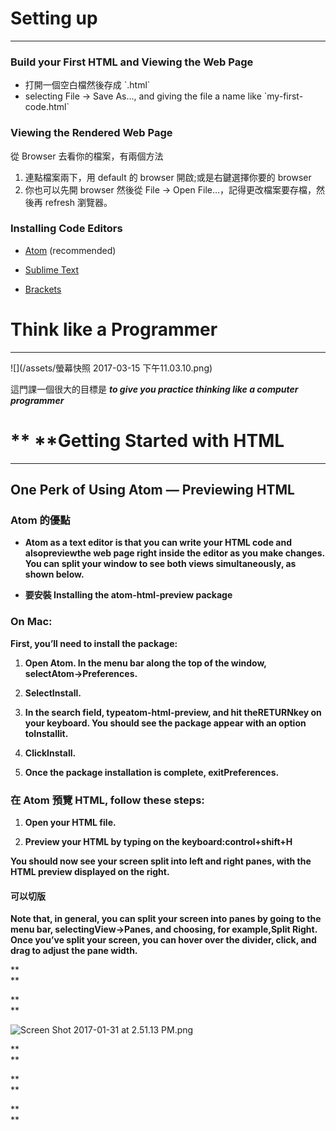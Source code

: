 # Setting up

---

### Build your First HTML and Viewing the Web Page

* 打開一個空白檔然後存成 \`.html\`
* selecting File → Save As…, and giving the file a name like \`my-first-code.html\`

### **Viewing the Rendered Web Page**

從 Browser 去看你的檔案，有兩個方法

1. 連點檔案兩下，用 default 的 browser 開啟;或是右鍵選擇你要的 browser
2. 你也可以先開 browser 然後從 File → Open File…，記得更改檔案要存檔，然後再 refresh 瀏覽器。

### Installing Code Editors

* [Atom](https://atom.io/%29)  \(recommended\)

* [Sublime Text](https://www.sublimetext.com/)

* [Brackets](http://brackets.io/?lang=en)

## 

# Think like a Programmer

---

![](/assets/螢幕快照 2017-03-15 下午11.03.10.png)

這門課一個很大的目標是 _**to give you practice thinking like a computer programmer**_





# ** **Getting Started with HTML

---

## One Perk of Using Atom — Previewing HTML

### **Atom 的優點**

* **Atom as a text editor is that you can write your HTML code and alsopreviewthe web page right inside the editor as you make changes. You can split your window to see both views simultaneously, as shown below.**

* **要安裝 Installing the atom-html-preview package**

### **On Mac:**

**First, you’ll need to install the package:**

1. **Open Atom. In the menu bar along the top of the window, selectAtom→Preferences.**

2. **SelectInstall.**

3. **In the search field, typeatom-html-preview, and hit theRETURNkey on your keyboard. You should see the package appear with an option toInstallit.**

4. **ClickInstall.**

5. **Once the package installation is complete, exitPreferences.**

### **在 Atom 預覽 HTML, follow these steps:**

1. **Open your HTML file.**

2. **Preview your HTML by typing on the keyboard:control+shift+H**

**You should now see your screen split into left and right panes, with the HTML preview displayed on the right.**

#### **可以切版**

**Note that, in general, you can split your screen into panes by going to the menu bar, selectingView→Panes, and choosing, for example,Split Right. Once you’ve split your screen, you can hover over the divider, click, and drag to adjust the pane width.**

**  
**

**  
**

![](https://lh4.googleusercontent.com/o0sweEC-g_3GtPg6RvHUP-li3uE8yQQqjbawY15Gi9TVN4UOPSIyiE6hcFMuuV6ApcBwTQE_rN3d8ZRfOtfNwlBzmkQK14Zd1j9WVCwEcwp_JqodoPdDhySRea8mXBZNR3pek8gJ "Screen Shot 2017-01-31 at 2.51.13 PM.png")

**  
**

**  
**

**  
**

